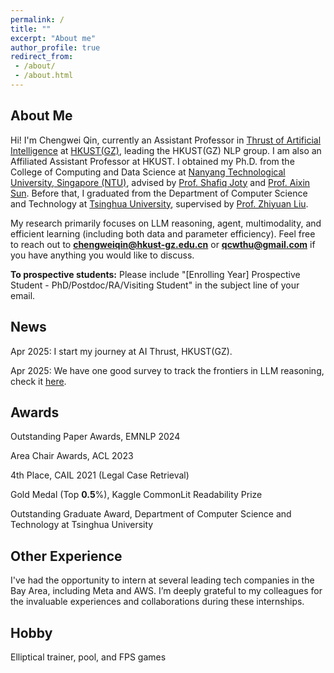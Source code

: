 ```yaml
---
permalink: /
title: ""
excerpt: "About me"
author_profile: true
redirect_from:
 - /about/
 - /about.html
---
```

## About Me

Hi! I'm Chengwei Qin, currently an Assistant Professor in <a href="https://www.hkust-gz.edu.cn/academics/hubs-and-thrust-areas/information-hub/artificial-intelligence" target="_blank">Thrust of Artificial Intelligence</a> at <a href="https://www.hkust-gz.edu.cn" target="_blank">HKUST(GZ)</a>, leading the HKUST(GZ) NLP group. I am also an Affiliated Assistant Professor at HKUST. I obtained my Ph.D. from the College of Computing and Data Science at <a href="https://www.ntu.edu.sg" target="_blank">Nanyang Technological University, Singapore (NTU)</a>, advised by <a href="https://raihanjoty.github.io" target="_blank">Prof. Shafiq Joty</a> and <a href="https://personal.ntu.edu.sg/axsun/" target="_blank">Prof. Aixin Sun</a>. Before that, I graduated from the Department of Computer Science and Technology at <a href="https://www.tsinghua.edu.cn" target="_blank">Tsinghua University</a>, supervised by <a href="https://nlp.csai.tsinghua.edu.cn/~lzy/" target="_blank">Prof. Zhiyuan Liu</a>.

My research primarily focuses on LLM reasoning, agent, multimodality, and efficient learning (including both data and parameter efficiency). Feel free to reach out to **chengweiqin@hkust-gz.edu.cn** or **qcwthu@gmail.com** if you have anything you would like to discuss.

**To prospective students:** Please include "[Enrolling Year] Prospective Student - PhD/Postdoc/RA/Visiting Student" in the subject line of your email.

## News

Apr 2025: I start my journey at AI Thrust, HKUST(GZ).

Apr 2025: We have one good survey to track the frontiers in LLM reasoning, check it [here](https://llm-reasoning-ai.github.io/).

## Awards

Outstanding Paper Awards, EMNLP 2024

Area Chair Awards, ACL 2023

4th Place, CAIL 2021 (Legal Case Retrieval)

Gold Medal (Top **0.5**%), Kaggle CommonLit Readability Prize

Outstanding Graduate Award, Department of Computer Science and Technology at Tsinghua University

## Other Experience
I've had the opportunity to intern at several leading tech companies in the Bay Area, including Meta and AWS. I’m deeply grateful to my colleagues for the invaluable experiences and collaborations during these internships.

## Hobby
Elliptical trainer, pool, and FPS games
